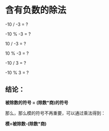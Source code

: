 # 含有负数的除法

-10 / -3 = ?

-10 % -3 = ?



10 / -3 = ?

10 % -3 = ?



-10 / 3 = ?

-10 % 3 = ?



## 结论：

**被除数的符号 = (除数*商)的符号**

那么，那么模的符号不再重要，可以通过乘法得到：

**模=被除数-(除数*商)**